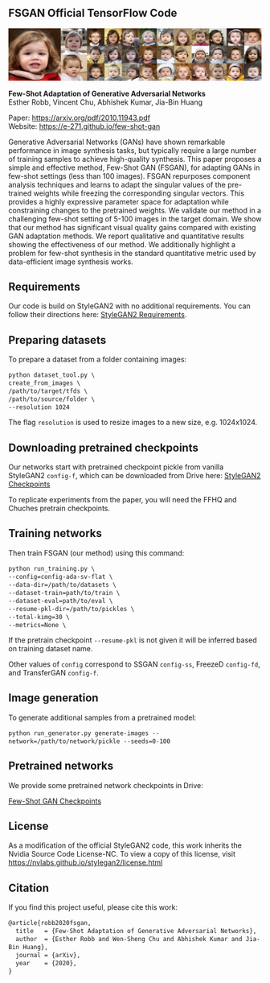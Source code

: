 ## FSGAN Official TensorFlow Code

![Teaser image](./docs/3719_gen_grid_2.png)

**Few-Shot Adaptation of Generative Adversarial Networks**<br>
Esther Robb, Vincent Chu, Abhishek Kumar, Jia-Bin Huang<br>

Paper: https://arxiv.org/pdf/2010.11943.pdf<br>
Website: https://e-271.github.io/few-shot-gan<br>

Generative Adversarial Networks (GANs) have shown remarkable performance in image synthesis tasks, but typically require a large number of training samples to achieve high-quality synthesis.
This paper proposes a simple and effective method, Few-Shot GAN (FSGAN), for adapting GANs in few-shot settings (less than 100 images). 
FSGAN repurposes component analysis techniques and learns to adapt the singular values of the pre-trained weights while freezing the corresponding singular vectors. 
This provides a highly expressive parameter space for adaptation while constraining changes to the pretrained weights. 
We validate our method in a challenging few-shot setting of 5-100 images in the target domain. 
We show that our method has significant visual quality gains compared with existing GAN adaptation methods. 
We report qualitative and quantitative results showing the effectiveness of our method. 
We additionally highlight a problem for few-shot synthesis in the standard quantitative metric used by data-efficient image synthesis works.

## Requirements

Our code is build on StyleGAN2 with no additional requirements. You can follow their directions here: [StyleGAN2 Requirements](https://github.com/NVlabs/stylegan2#requirements).

## Preparing datasets

To prepare a dataset from a folder containing images:

```
python dataset_tool.py \
create_from_images \
/path/to/target/tfds \
/path/to/source/folder \
--resolution 1024
```

The flag `resolution` is used to resize images to a new size, e.g. 1024x1024.

## Downloading pretrained checkpoints

Our networks start with pretrained checkpoint pickle from vanilla StyleGAN2 `config-f`, which can be downloaded from Drive here: [StyleGAN2 Checkpoints](https://drive.google.com/corp/drive/folders/1yanUI9m4b4PWzR0eurKNq6JR1Bbfbh6L)

To replicate experiments from the paper, you will need the FFHQ and Chuches pretrain checkpoints.

## Training networks

Then train FSGAN (our method) using this command:

```
python run_training.py \
--config=config-ada-sv-flat \
--data-dir=/path/to/datasets \
--dataset-train=path/to/train \
--dataset-eval=path/to/eval \
--resume-pkl-dir=/path/to/pickles \
--total-kimg=30 \
--metrics=None \
```

If the pretrain checkpoint `--resume-pkl` is not given it will be inferred based on training dataset name. 

Other values of `config` correspond to SSGAN `config-ss`, FreezeD `config-fd`, and TransferGAN `config-f`.


## Image generation

To generate additional samples from a pretrained model:

```
python run_generator.py generate-images --network=/path/to/network/pickle --seeds=0-100
```

## Pretrained networks

We provide some pretrained network checkpoints in Drive: 

[Few-Shot GAN Checkpoints](https://drive.google.com/drive/folders/1uRwA-HspeoQF9k-6AmotEtCH7tsFTjHI?usp=sharing)

## License

As a modification of the official StyleGAN2 code, this work inherits the Nvidia Source Code License-NC. To view a copy of this license, visit https://nvlabs.github.io/stylegan2/license.html

## Citation

If you find this project useful, please cite this work:

```
@article{robb2020fsgan,
  title   = {Few-Shot Adaptation of Generative Adversarial Networks},
  author  = {Esther Robb and Wen-Sheng Chu and Abhishek Kumar and Jia-Bin Huang},
  journal = {arXiv},
  year    = {2020},
}
```
